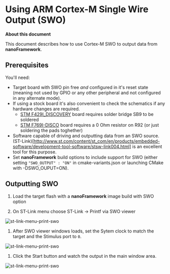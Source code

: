 # Using ARM Cortex-M Single Wire Output (SWO)

**About this document**

This document describes how to use Cortex-M SWO to output data from **nanoFramework**.

## Prerequisites

You'll need:

* Target board with SWO pin free _and_ configured in it's reset state (meaning not used by GPIO or any other peripheral and not configured in any alternate mode).
* If using a stock board it's also convenient to check the schematics if any hardware changes are required.
  * [STM F429I_DISCOVERY](../../images/STM32F429I-DISCOVERY-solder-bridge-for-swo.jpg) board requires solder bridge SB9 to be soldered
  * [STM F769I-DISCO](../../images/STM32F769I-DISCO-solder-bridge-for-swo.jpg) board requires a 0 Ohm resistor on R92 (or just soldering the pads toghether)
* Software capable of driving and outputting data from an SWO source. (ST-Link)[http://www.st.com/content/st_com/en/products/embedded-software/development-tool-software/stsw-link004.html] is an excellent tool for this purpose.
* Set **nanoFramework** build options to include support for SWO (either setting `"SWO_OUTPUT" : "ON"` in cmake-variants.json or launching CMake with -DSWO_OUPUT=ON).

## Outputting SWO

1. Load the target flash with a **nanoFramework** image build with SWO option

1. On ST-Link menu choose ST-Link -> Printf via SWO viewer

![st-link-menu-print-swo](../../images/st-link-menu-print-swo.png)

1. After SWO viewer windows loads, set the Sytem clock to match the target and the Stimulus port to `0`.

![st-link-menu-print-swo](../../images/st-link-swo-window-settings-01.png)

1. Click the Start button and watch the output in the main window area.

![st-link-menu-print-swo](../../images/st-link-swo-window-after-boot-01.png)
